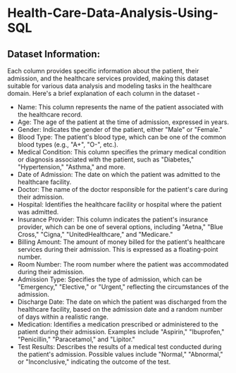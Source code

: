 # Health-Care-Data-Analysis-Using-SQL

## Dataset Information:
Each column provides specific information about the patient, their admission, and the healthcare services provided, making this dataset suitable for various data analysis and modeling tasks in the healthcare domain. Here's a brief explanation of each column in the dataset -

- Name: This column represents the name of the patient associated with the healthcare record. 
- Age: The age of the patient at the time of admission, expressed in years.
- Gender: Indicates the gender of the patient, either "Male" or "Female."
- Blood Type: The patient's blood type, which can be one of the common blood types (e.g., "A+", "O-", etc.).
- Medical Condition: This column specifies the primary medical condition or diagnosis associated with the patient, such as "Diabetes," "Hypertension," "Asthma," and more.
- Date of Admission: The date on which the patient was admitted to the healthcare facility.
- Doctor: The name of the doctor responsible for the patient's care during their admission.
- Hospital: Identifies the healthcare facility or hospital where the patient was admitted.
- Insurance Provider: This column indicates the patient's insurance provider, which can be one of several options, including "Aetna," "Blue Cross," "Cigna," "UnitedHealthcare," and "Medicare."
- Billing Amount: The amount of money billed for the patient's healthcare services during their admission. This is expressed as a floating-point number.
- Room Number: The room number where the patient was accommodated during their admission.
- Admission Type: Specifies the type of admission, which can be "Emergency," "Elective," or "Urgent," reflecting the circumstances of the admission.
- Discharge Date: The date on which the patient was discharged from the healthcare facility, based on the admission date and a random number of days within a realistic range.
- Medication: Identifies a medication prescribed or administered to the patient during their admission. Examples include "Aspirin," "Ibuprofen," "Penicillin," "Paracetamol," and "Lipitor."
- Test Results: Describes the results of a medical test conducted during the patient's admission. Possible values include "Normal," "Abnormal," or "Inconclusive," indicating the outcome of the test.



